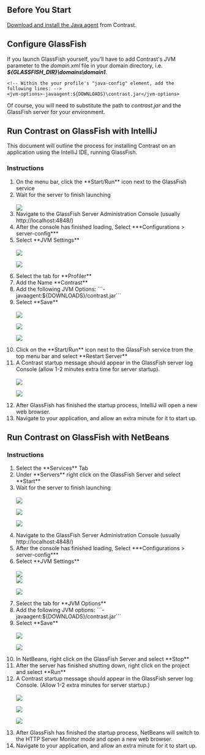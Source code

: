 <!--
title: "GlassFish"
description: "Agent configuration using the GlassFish container"
tags: "java agent configuration glassfish intellij netbeans"
-->

## Before You Start 

[Download and install the Java agent](installation-javastandard.html) from Contrast.

## Configure GlassFish

If you launch GlassFish yourself, you'll have to add Contrast's JVM parameter to the *domain.xml* file in your domain directory, i.e. ***${GLASSFISH_DIR}\domains\domain1***.

``` 
<!-- Within the your profile's "java-config" element, add the following lines: -->
<jvm-options>-javaagent:${DOWNLOADS}\contrast.jar</jvm-options>
```

Of course, you will need to substitute the path to *contrast.jar* and the GlassFish server for your environment.

## Run Contrast on GlassFish with IntelliJ

This document will outline the process for installing Contrast on an application using the IntelliJ IDE, running GlassFish. 

### Instructions

<ol>
<li> On the menu bar, click the **Start/Run** icon next to the GlassFish service </li>
<li> Wait for the server to finish launching </li>
<br>
<a href="assets/images/KB2-c03_1.png" rel="lightbox" title="Launch Server"><img class="thumbnail" src="assets/images/KB2-c03_1.png"/></a>

<li> Navigate to the GlassFish Server Administration Console (usually http://localhost:4848/) </li>
<li> After the console has finished loading, Select ***Configurations > server-config*** </li>
<li> Select **JVM Settings** </li>
<br>
<a href="assets/images/KB2-c03_2.png" rel="lightbox" title="Server Administration Console: Configurations"><img class="thumbnail" src="assets/images/KB2-c03_2.png"/></a>

<a href="assets/images/KB2-c03_3.png" rel="lightbox" title="JVM Settings"><img class="thumbnail" src="assets/images/KB2-c03_3.png"/></a>

<li> Select the tab for **Profiler** </li>
<li> Add the Name **Contrast** </li>
<li> Add the following JVM Options: ```-javaagent:${DOWNLOADS}/contrast.jar``` </li>

<li> Select **Save** </li>
<br>
<a href="assets/images/KB2-c03_4.png" rel="lightbox" title="Profiler Tab"><img class="thumbnail" src="assets/images/KB2-c03_4.png"/></a>

<a href="assets/images/KB2-c03_5.png" rel="lightbox" title="Profiler Name"><img class="thumbnail" src="assets/images/KB2-c03_5.png"/></a>

<a href="assets/images/KB2-c03_6.png" rel="lightbox" title="Save JVM Options"><img class="thumbnail" src="assets/images/KB2-c03_6.png"/></a>

<li> Click on the **Start/Run** icon next to the GlassFish service trom the top menu bar and select **Restart Server** </li>
<li> A Contrast startup message should appear in the GlassFish server log Console (allow 1-2 minutes extra time for server startup). </li>
<br>
<a href="assets/images/KB2-c03_7.png" rel="lightbox" title="Restart Server"><img class="thumbnail" src="assets/images/KB2-c03_7.png"/></a>

<a href="assets/images/KB2-c03_8.png" rel="lightbox" title="Startup Message"><img class="thumbnail" src="assets/images/KB2-c03_8.png"/></a>

<li> After GlassFish has finished the startup process, IntelliJ will open a new web browser. </li>
<li> Navigate to your application, and allow an extra minute for it to start up. </li>

</ol>


## Run Contrast on GlassFish with NetBeans

### Instructions

<ol>
<li> Select the **Services** Tab </li>
<li> Under **Servers** right click on the GlassFish Server and select **Start** </li>
<li> Wait for the server to finish launching </li>
<br>
<a href="assets/images/KB2-c02_1.png" rel="lightbox" title="Services Tab"><img class="thumbnail" src="assets/images/KB2-c02_1.png"/></a>

<a href="assets/images/KB2-c02_2.png" rel="lightbox" title="Start GlassFish Server"><img class="thumbnail" src="assets/images/KB2-c02_2.png"/></a>

<a href="assets/images/KB2-c02_3.png" rel="lightbox" title="Server Launched"><img class="thumbnail" src="assets/images/KB2-c02_3.png"/></a>

<li> Navigate to the GlassFish Server Administration Console (usually http://localhost:4848/) </li>
<li> After the console has finished loading, Select ***Configurations > server-config*** </li>
<li> Select **JVM Settings** </li>
<br>
<a href="assets/images/KB2-c02_4.png" rel="lightbox" title="GlassFish Server Admin Console"><img class="thumbnail" src="assets/images/KB2-c02_4.png"/></a>
<br>
<a href="assets/images/KB2-c02_5.png" rel="lightbox" title="Configurations"><img class="thumbnail" src="assets/images/KB2-c02_5.png"/></a>

<a href="assets/images/KB2-c02_6.png" rel="lightbox" title="JVM Settings"><img class="thumbnail" src="assets/images/KB2-c02_6.png"/></a>

<li> Select the tab for **JVM Options** </li>
<li> Add the following JVM options: ```-javaagent:${DOWNLOADS}/contrast.jar``` </li>

<li> Select **Save** </li>
<br>
<a href="assets/images/KB2-c02_7.png" rel="lightbox" title="JVM Options Tab"><img class="thumbnail" src="assets/images/KB2-c02_7.png"/></a>

<a href="assets/images/KB2-c02_8.png" rel="lightbox" title="Add JM Options"><img class="thumbnail" src="assets/images/KB2-c02_8.png"/></a>

<li> In NetBeans, right click on the GlassFish Server and select **Stop** </li>
<li> After the server has finished shutting down, right click on the project and select **Run** </li>
<li> A Contrast startup message should appear in the GlassFish server log Console. (Allow 1-2 extra minutes for server startup.) </li>
<br>
<a href="assets/images/KB2-c02_9.png" rel="lightbox" title="Stop GlassFish Server"><img class="thumbnail" src="assets/images/KB2-c02_9.png"/></a>

<a href="assets/images/KB2-c02_10.png" rel="lightbox" title="Run Project"><img class="thumbnail" src="assets/images/KB2-c02_10.png"/></a>

<a href="assets/images/KB2-c02_11.png" rel="lightbox" title="Startup Message"><img class="thumbnail" src="assets/images/KB2-c02_11.png"/></a>


<li> After GlassFish has finished the startup process, NetBeans will switch to the HTTP Server Monitor mode and open a new web browser. </li>
<li> Navigate to your application, and allow an extra minute for it to start up. </li>

</ol>


